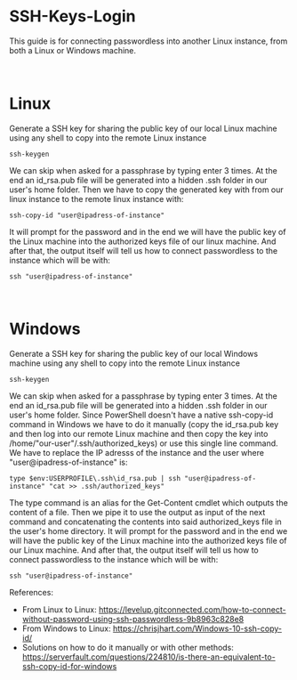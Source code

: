 # SSH-Keys-Login

This guide is for connecting passwordless into another Linux instance, from both a Linux or Windows machine.

<br>
<h1><strong>Linux</strong></h1>

Generate a SSH key for sharing the public key of our local Linux machine using any shell to copy into the remote Linux instance

    ssh-keygen

We can skip when asked for a passphrase by typing enter 3 times. At the end an id_rsa.pub file will be generated into a hidden .ssh folder in our user's home folder.
Then we have to copy the generated key with from our linux instance to the remote linux instance with:

    ssh-copy-id "user@ipadress-of-instance"

It will prompt for the password and in the end we will have the public key of the Linux machine into the authorized keys file of our linux machine.
And after that, the output itself will tell us how to connect passwordless to the instance which will be with:
    
    ssh "user@ipadress-of-instance"

<br>
<h1><strong>Windows</strong></h1>

Generate a SSH key for sharing the public key of our local Windows machine using any shell to copy into the remote Linux instance

    ssh-keygen

We can skip when asked for a passphrase by typing enter 3 times. At the end an id_rsa.pub file will be generated into a hidden .ssh folder in our user's home folder.
Since PowerShell doesn't have a native ssh-copy-id command in Windows we have to do it manually (copy the id_rsa.pub key and then log into our remote Linux machine and then copy the key into /home/"our-user"/.ssh/authorized_keys) or use this single line command. We have to replace the IP adresss of the instance and the user where "user@ipadress-of-instance" is:

    type $env:USERPROFILE\.ssh\id_rsa.pub | ssh "user@ipadress-of-instance" "cat >> .ssh/authorized_keys"

The type command is an alias for the Get-Content cmdlet which outputs the content of a file. Then we pipe it to use the output as input of the next command and concatenating the contents into said authorized_keys file in the user's home directory.
It will prompt for the password and in the end we will have the public key of the Linux machine into the authorized keys file of our Linux machine.
And after that, the output itself will tell us how to connect passwordless to the instance which will be with:
    
    ssh "user@ipadress-of-instance"



References:

- From Linux to Linux: https://levelup.gitconnected.com/how-to-connect-without-password-using-ssh-passwordless-9b8963c828e8
- From Windows to Linux: https://chrisjhart.com/Windows-10-ssh-copy-id/ 
- Solutions on how to do it manually or with other methods: https://serverfault.com/questions/224810/is-there-an-equivalent-to-ssh-copy-id-for-windows
